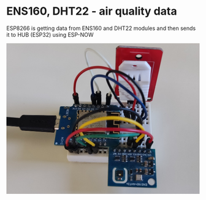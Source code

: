# ENS160, DHT22 - air quality data

ESP8266 is getting data from ENS160 and DHT22 modules and then sends it to HUB (ESP32) using ESP-NOW

![Wemos with ENS160 & DHT22](docs/wemos_ens160_dht22_client.jpg)